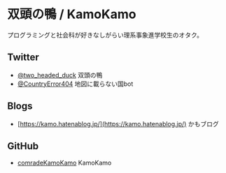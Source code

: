# 双頭の鴨 / KamoKamo
プログラミングと社会科が好きなしがらい理系事象進学校生のオタク。  
## Twitter
- [@two_headed_duck](https://twitter.com/two_headed_duck) 双頭の鴨
- [@CountryError404](https://twitter.com/countryerror404) 地図に載らない国bot
  
## Blogs
- [https://kamo.hatenablog.jp/](https://kamo.hatenablog.jp/) かもブログ
  
## GitHub
- [comradeKamoKamo](https://github.com/comradeKamoKamo/) KamoKamo
